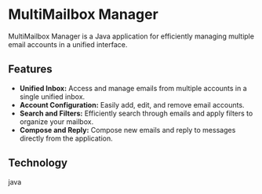 # MultiMailbox Manager

MultiMailbox Manager is a Java application for efficiently managing multiple email accounts in a unified interface.

## Features

- **Unified Inbox:** Access and manage emails from multiple accounts in a single unified inbox.
- **Account Configuration:** Easily add, edit, and remove email accounts.
- **Search and Filters:** Efficiently search through emails and apply filters to organize your mailbox.
- **Compose and Reply:** Compose new emails and reply to messages directly from the application.

## Technology 

java 
